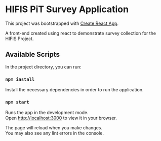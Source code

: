 # HIFIS PiT Survey Application

This project was bootstrapped with [Create React App](https://github.com/facebook/create-react-app).

A front-end created using react to demonstrate survey collection for the HIFIS Project.

## Available Scripts

In the project directory, you can run:

### `npm install`

Install the necessary dependencies in order to run the application.

### `npm start`

Runs the app in the development mode.\
Open [http://localhost:3000](http://localhost:3000) to view it in your browser.

The page will reload when you make changes.\
You may also see any lint errors in the console.
